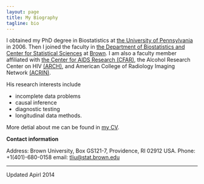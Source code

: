 ```yaml
---
layout: page
title: My Biography 
tagline: bio
---
```


I obtained my PhD degree in Biostatistics at [the University of Pennsylvania](http://upenn.edu) in 2006. Then I joined the faculty in [the Department of Biostatistics and Center for Statistical Sciences](http://stat.brown.edu) at [Brown](http://brown.edu). I am also a faculty member affiliated with [the Center for AIDS Research (CFAR)](http://cfar.org), the Alcohol Research Center on HIV [(ARCH)](foo), and American College of Radiology Imaging Network [(ACRIN)](http://acrin.org). 

His research interests include 

- incomplete data problems
- causal inference
- diagnostic testing
- longitudinal data methods.

More detial about me can be found in [my CV](.). 

**Contact information**

Address: Brown University, Box GS121-7, Providence, RI 02912 USA. 
Phone: +1(401)-680-0158
email: tliu@stat.brown.edu


--- 
Updated Apirl 2014